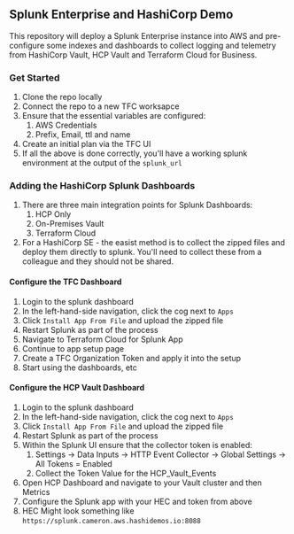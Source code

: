 ## Splunk Enterprise and HashiCorp Demo

This repository will deploy a Splunk Enterprise instance into AWS and pre-configure some indexes and dashboards to collect logging and telemetry from HashiCorp Vault, HCP Vault and Terraform Cloud for Business.

### Get Started
1. Clone the repo locally
1. Connect the repo to a new TFC worksapce 
1. Ensure that the essential variables are configured:
    1. AWS Credentials
    1. Prefix, Email, ttl and name
1. Create an initial plan via the TFC UI
1. If all the above is done correctly, you'll have a working splunk environment at the output of the `splunk_url` 

### Adding the HashiCorp Splunk Dashboards
1. There are three main integration points for Splunk Dashboards:
    1. HCP Only
    1. On-Premises Vault
    1. Terraform Cloud
1. For a HashiCorp SE - the easist method is to collect the zipped files and deploy them directly to splunk. You'll need to collect these from a colleague and they should not be shared. 


#### Configure the TFC Dashboard
1. Login to the splunk dashboard
1. In the left-hand-side navigation, click the cog next to `Apps`
1. Click `Install App From File` and upload the zipped file
1. Restart Splunk as part of the process
1. Navigate to Terraform Cloud for Splunk App
1. Continue to app setup page
1. Create a TFC Organization Token and apply it into the setup
1. Start using the dashboards, etc


#### Configure the HCP Vault Dashboard
1. Login to the splunk dashboard
1. In the left-hand-side navigation, click the cog next to `Apps`
1. Click `Install App From File` and upload the zipped file
1. Restart Splunk as part of the process
1. Within the Splunk UI ensure that the collector token is enabled: 
    1. Settings -> Data Inputs -> HTTP Event Collector -> Global Settings -> All Tokens = Enabled
    1. Collect the Token Value for the HCP_Vault_Events
1. Open HCP Dashboard and navigate to your Vault cluster and then Metrics
1. Configure the Splunk app with your HEC and token from above
1. HEC Might look something like `https://splunk.cameron.aws.hashidemos.io:8088` 
